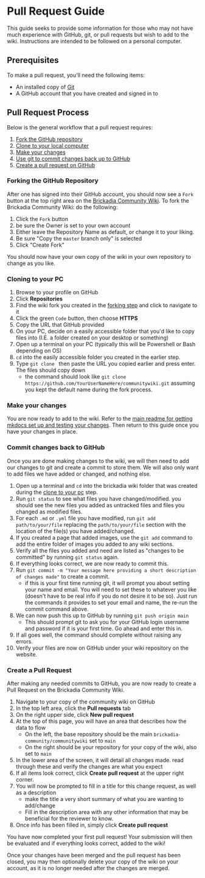 # Pull Request Guide
This guide seeks to provide some information for those who may not have much experience with GitHub, git, or pull requests but wish to add to the wiki.
Instructions are intended to be followed on a personal computer. 

## Prerequisites
To make a pull request, you'll need the following items:

- An installed copy of [Git](https://git-scm.com/downloads)
- A GitHub account that you have created and signed in to

## Pull Request Process
Below is the general workflow that a pull request requires:

1. [Fork the GitHub repository](#forking-the-github-repository)
1. [Clone to your local computer](#cloning-to-your-pc)
1. [Make your changes](#make-your-changes)
1. [Use git to commit changes back up to GitHub](#commit-changes-back-to-github)
1. [Create a pull request on GitHub](#create-a-pull-request)


### Forking the GitHub Repository

After one has signed into their GitHub account, you should now see a `Fork` button at the top right area on the [Brickadia Community Wiki](https://brickadia-community.github.io/communitywiki/). 
To fork the Brickadia Community Wiki: do the following:

1. Click the `Fork` button
1. be sure the Owner is set to your own account
1. Either leave the Repository Name as default, or change it to your liking. 
1. Be sure "Copy the `master` branch only" is selected
1. Click "Create Fork"

You should now have your own copy of the wiki in your own repository to change as you like. 

### Cloning to your PC
1. Browse to your profile on GitHub
1. Click **Repositories**
1. Find the wiki fork you created in the [forking step](#forking-the-github-repository) and click to navigate to it
1. Click the green `Code` button, then choose **HTTPS**
1. Copy the URL that GitHub provided
1. On your PC, decide on a easily accessible folder that you'd like to copy files into (I.E. a folder created on your desktop or something)
1. Open up a terminal on your PC (typically this will be Powershell or Bash depending on OS)
1. `cd` into the easily accessible folder you created in the earlier step. 
1. Type `git clone ` then paste the URL you copied earlier and press enter. The files should copy down
    - the command should look like `git clone https://github.com/YourUserNameHere/communitywiki.git` assuming you kept the default name during the fork process.

### Make your changes
You are now ready to add to the wiki. 
Refer to the [main readme for getting mkdocs set up and testing your changes](README.md).
Then return to this guide once you have your changes in place. 

### Commit changes back to GitHub
Once you are done making changes to the wiki, we will then need to add our changes to git and create a commit to store them. 
We will also only want to add files we have added or changed, and nothing else. 

1. Open up a terminal and `cd` into the brickadia wiki folder that was created during the [clone to your pc](#cloning-to-your-pc) step. 
1. Run `git status` to see what files you have changed/modified. you should see the new files you added as untracked files and files you changed as modified files. 
1. For each `.md` or `.yml` file you have modified, run `git add path/to/your/file` replacing the `path/to/your/file` section with the location of the file(s) you have added/changed.
1. If you created a page that added images, use the `git add` command to add the entire folder of images you added to any wiki sections.
1. Verify all the files you added and need are listed as "changes to be committed" by running `git status` again.
1. If everything looks correct, we are now ready to commit this. 
1. Run `git commit -m "Your message here providing a short description of changes made"` to create a commit.
    - if this is your first time running git, it will prompt you about setting your name and email. You will need to set these to whatever you like (doesn't have to be real info if you do not desire it to be so). Just run the commands it provides to set your email and name, the re-run the commit command above. 
1. We can now push this up to GitHub by running `git push origin main`
    - This should prompt git to ask you for your GitHub login username and password if it is your first time. Go ahead and enter this in.
1. If all goes well, the command should complete without raising any errors.
1. Verify your files are now on GitHub under your wiki repository on the website.

### Create a Pull Request
After making any needed commits to GitHub, you are now ready to create a Pull Request on the Brickadia Community Wiki. 

1. Navigate to your copy of the community wiki on GitHub
1. In the top left area, click the **Pull requests** tab
1. On the right upper side, click **New pull request**
1. At the top of this page, you will have an area that describes how the data to flow
    - On the left, the base repository should be the main `brickadia-community/communitywiki` set to `main`
    - On the right should be your repository for your copy of the wiki, also set to `main`
1. In the lower area of the screen, it will detail all changes made. read through these and verify the changes are what you expect
1. If all items look correct, click **Create pull request** at the upper right corner.
1. You will now be prompted to fill in a title for this change request, as well as a description
    - make the title a very short summary of what you are wanting to add/change
    - Fill in the description area with any other information that may be beneficial for the reviewer to know. 
1. Once info has been filled in, simply click **Create pull request** 

You have now completed your first pull request! Your submission will then be evaluated and if everything looks correct, added to the wiki!

Once your changes have been merged and the pull request has been closed, you may then optionally delete your copy of the wiki on your account, as it is no longer needed after the changes are merged. 
